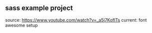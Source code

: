 ## sass example project

source: https://www.youtube.com/watch?v=_a5j7KoflTs
current: font awesome setup
